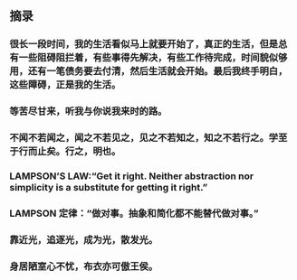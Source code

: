 ## 摘录





### 很长一段时间，我的生活看似马上就要开始了，真正的生活，但是总有一些阻碍阻拦着，有些事得先解决，有些工作待完成，时间貌似够用，还有一笔债务要去付清，然后生活就会开始。最后我终手明白，这些障碍，正是我的生活。



### 等苦尽甘来，听我与你说我来时的路。



### 不闻不若闻之，闻之不若见之，见之不若知之，知之不若行之。学至于行而止矣。行之，明也。



### LAMPSON’S LAW:“Get it right. Neither abstraction nor simplicity is a substitute for getting it right.”

### LAMPSON 定律：“做对事。抽象和简化都不能替代做对事。”



### 靠近光，追逐光，成为光，散发光。



### 身居陋室心不忧，布衣亦可傲王侯。

